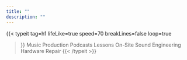 ```yaml
---
title: ""
description: ""
---
```

{{< typeit 
  tag=h1
  lifeLike=true
  speed=70
  breakLines=false
  loop=true
>}}
Music Production
Podcasts
Lessons
On-Site Sound Engineering
Hardware Repair
{{< /typeit >}}
